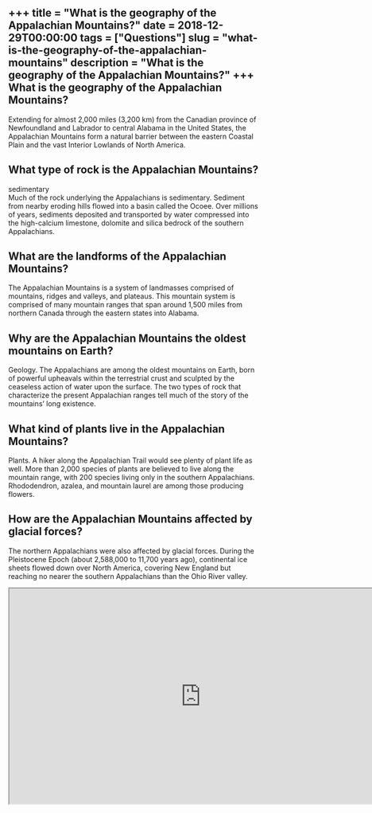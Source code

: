 +++
title = "What is the geography of the Appalachian Mountains?"
date = 2018-12-29T00:00:00
tags = ["Questions"]
slug = "what-is-the-geography-of-the-appalachian-mountains"
description = "What is the geography of the Appalachian Mountains?"
+++
What is the geography of the Appalachian Mountains?
---------------------------------------------------

Extending for almost 2,000 miles (3,200 km) from the Canadian province of Newfoundland and Labrador to central Alabama in the United States, the Appalachian Mountains form a natural barrier between the eastern Coastal Plain and the vast Interior Lowlands of North America.

What type of rock is the Appalachian Mountains?
-----------------------------------------------

sedimentary  
Much of the rock underlying the Appalachians is sedimentary. Sediment from nearby eroding hills flowed into a basin called the Ocoee. Over millions of years, sediments deposited and transported by water compressed into the high-calcium limestone, dolomite and silica bedrock of the southern Appalachians.

What are the landforms of the Appalachian Mountains?
----------------------------------------------------

The Appalachian Mountains is a system of landmasses comprised of mountains, ridges and valleys, and plateaus. This mountain system is comprised of many mountain ranges that span around 1,500 miles from northern Canada through the eastern states into Alabama.

Why are the Appalachian Mountains the oldest mountains on Earth?
----------------------------------------------------------------

Geology. The Appalachians are among the oldest mountains on Earth, born of powerful upheavals within the terrestrial crust and sculpted by the ceaseless action of water upon the surface. The two types of rock that characterize the present Appalachian ranges tell much of the story of the mountains’ long existence.

What kind of plants live in the Appalachian Mountains?
------------------------------------------------------

Plants. A hiker along the Appalachian Trail would see plenty of plant life as well. More than 2,000 species of plants are believed to live along the mountain range, with 200 species living only in the southern Appalachians. Rhododendron, azalea, and mountain laurel are among those producing flowers.

How are the Appalachian Mountains affected by glacial forces?
-------------------------------------------------------------

The northern Appalachians were also affected by glacial forces. During the Pleistocene Epoch (about 2,588,000 to 11,700 years ago), continental ice sheets flowed down over North America, covering New England but reaching no nearer the southern Appalachians than the Ohio River valley.

<iframe allow="accelerometer; autoplay; clipboard-write; encrypted-media; gyroscope; picture-in-picture" allowfullscreen="" class="__youtube_prefs__  epyt-is-override  no-lazyload" data-no-lazy="1" data-origheight="433" data-origwidth="770" data-skipgform_ajax_framebjll="" height="433" id="_ytid_93611" loading="lazy" src="https://www.youtube.com/embed/Sox_Q_LOVQY?enablejsapi=1&autoplay=0&cc_load_policy=0&cc_lang_pref=&iv_load_policy=1&loop=0&modestbranding=0&rel=1&fs=1&playsinline=0&autohide=2&theme=dark&color=red&controls=1&" title="YouTube player" width="770"></iframe>